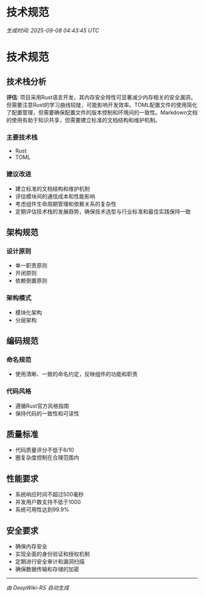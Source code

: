 # 技术规范

*生成时间: 2025-09-08 04:43:45 UTC*

# 技术规范

## 技术栈分析
**评估**: 项目采用Rust语言开发，其内存安全特性可显著减少内存相关的安全漏洞，但需要注意Rust的学习曲线较陡，可能影响开发效率。TOML配置文件的使用简化了配置管理，但需要确保配置文件的版本控制和环境间的一致性。Markdown文档的使用有助于知识共享，但需要建立标准的文档结构和维护机制。

### 主要技术栈
- Rust
- TOML

### 建议改进
- 建立标准的文档结构和维护机制
- 评估模块间的通信成本和性能影响
- 考虑组件生命周期管理和依赖关系的复杂性
- 定期评估技术栈的发展趋势，确保技术选型与行业标准和最佳实践保持一致

## 架构规范
### 设计原则
- 单一职责原则
- 开闭原则
- 依赖倒置原则

### 架构模式
- 模块化架构
- 分层架构

## 编码规范
### 命名规范
- 使用清晰、一致的命名约定，反映组件的功能和职责

### 代码风格
- 遵循Rust官方风格指南
- 保持代码的一致性和可读性

## 质量标准
- 代码质量评分不低于8/10
- 圈复杂度控制在合理范围内

## 性能要求
- 系统响应时间不超过500毫秒
- 并发用户数支持不低于1000
- 系统可用性达到99.9%

## 安全要求
- 确保内存安全
- 实现全面的身份验证和授权机制
- 定期进行安全审计和漏洞扫描
- 确保数据传输和存储的加密



---

*由 DeepWiki-RS 自动生成*
